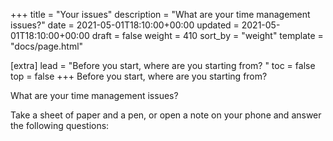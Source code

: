 +++
title = "Your issues"
description = "What are your time management issues?"
date = 2021-05-01T18:10:00+00:00
updated = 2021-05-01T18:10:00+00:00
draft = false
weight = 410
sort_by = "weight"
template = "docs/page.html"

[extra]
lead = "Before you start, where are you starting from? "
toc = false
top = false
+++
Before you start, where are you starting from?

What are your time management issues?

Take a sheet of paper and a pen, or open a note on your phone and answer the following questions:
